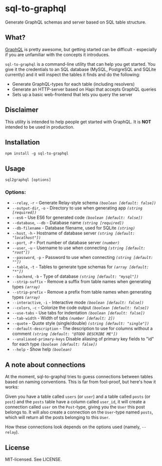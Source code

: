# sql-to-graphql

Generate GraphQL schemas and server based on SQL table structure.

## What?

[GraphQL](https://facebook.github.io/graphql/) is pretty awesome, but getting started can be difficult - especially if you are unfamiliar with the concepts it introduces.

`sql-to-graphql` is a command-line utility that can help you get started. You give it the credentials to an SQL database (MySQL, PostgreSQL and SQLite currently) and it will inspect the tables it finds and do the following:

- Generate GraphQL-types for each table (including resolvers)
- Generate an HTTP-server based on Hapi that accepts GraphQL queries
- Sets up a basic web-frontend that lets you query the server

## Disclaimer

This utility is intended to help people get started with GraphQL. It is **NOT** intended to be used in production.

## Installation

`npm install -g sql-to-graphql`

## Usage

`sql2graphql [options]`

### Options:
  
  - `--relay`, `-r` - Generate Relay-style schema *`(boolean [default: false])`*
  - `--output-dir`, `-o` - Directory to use when generating app *`(string [required])`*
  - `--es6` - Use ES6 for generated code *`(boolean [default: false])`*
  - `--database`, `--db` - Database name *`(string [required])`*
  - `--db-filename` - Database filename, used for SQLite *`(string)`*
  - `--host`, `-h` - Hostname of database server *`(string [default: "localhost"])`*
  - `--port`, `-P` - Port number of database server *`(number)`*
  - `--user`, `-u` - Username to use when connecting *`(string [default: "root"])`*
  - `--password`, `-p` - Password to use when connecting *`(string [default: ""])`*
  - `--table`, `-t` - Tables to generate type schemas for *`(array [default: "*"])`*
  - `--backend`, `-b` - Type of database *`(string [default: "mysql"])`*
  - `--strip-suffix` - Remove a suffix from table names when generating types *`(array)`*
  - `--strip-prefix` - Remove a prefix from table names when generating types *`(array)`*
  - `--interactive`, `-i` - Interactive mode *`(boolean [default: false])`*
  - `--colors`, `-c` - Colorize the code output *`(boolean [default: false])`*
  - `--use-tabs` - Use tabs for indentation *`(boolean [default: false])`*
  - `--tab-width` - Width of tabs *`(number [default: 2])`*
  - `--quote` - Quote style (single/double) *`(string [default: "single"])`*
  - `--default-description` - The description to use for columns without a comment *`(string [default: "@TODO DESCRIBE ME"])`*
  - `--unaliased-primary-keys`  Disable aliasing of primary key fields to "id" for each type *`(boolean [default: false])`*
  - `--help` - Show help *`(boolean)`*

## A note about connections

At the moment, sql-to-graphql tries to guess connections between tables based on naming conventions. This is far from fool-proof, but here's how it works:

Given you have a table called `users` (or `user`) and a table called `posts` (or `post`) and the `posts` table have a column called `user_id`, it will create a connection called `user` on the `Post`-type, giving you the `User` this post belongs to. It will also create a connection on the `User`-type named `posts`, which will return all the posts belonging to this `User`.

How these connections look depends on the options used (namely, `--relay`).

## License

MIT-licensed. See LICENSE.
